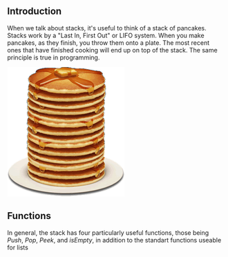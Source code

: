 ## Introduction
When we talk about stacks, it's useful to think of a stack of pancakes.  Stacks work by a "Last In, First Out" or LIFO system.  When you make pancakes, as they finish, you throw them onto a plate.  The most recent ones that have finished cooking will end up on top of the stack.  The same principle is true in programming.  

![Pancakes](assets/pancakes.png)

## Functions
In general, the stack has four particularly useful functions, those being *Push*, *Pop*, *Peek*, and *isEmpty*, in addition to the standart functions useable for lists